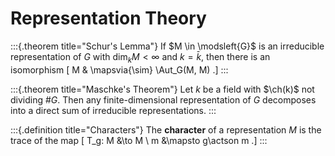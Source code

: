 # Representation Theory 


:::{.theorem title="Schur's Lemma"}
If $M \in \modsleft{G}$ is an irreducible representation of $G$ with $\dim_k M < \infty$ and $k=\bar{k}$, then there is an isomorphism
\[
M & \mapsvia{\sim} \Aut_G(M, M)
.\]
:::


:::{.theorem title="Maschke's Theorem"}
Let $k$ be a field with $\ch(k)$ not dividing $\# G$.
Then any finite-dimensional representation of $G$ decomposes into a direct sum of irreducible representations.
:::



:::{.definition title="Characters"}
The **character** of a representation $M$ is the trace of the map
\[
T_g: M &\to M \\
m &\mapsto g\actson m
.\]
:::

